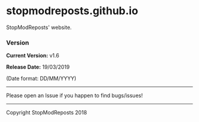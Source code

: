 # stopmodreposts.github.io
StopModReposts' website.



### Version
**Current Version:**   v1.6

**Release Date:**      19/03/2019

(Date format: DD/MM/YYYY)

---

Please open an Issue if you happen to find bugs/issues!

---

Copyright StopModReposts 2018
